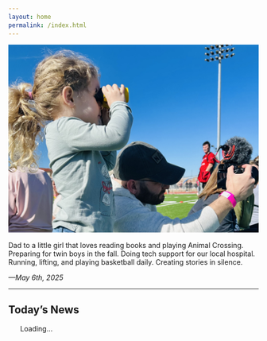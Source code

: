 ```yaml
---
layout: home
permalink: /index.html
---
```


![Now](assets/now.jpg)

Dad to a little girl that loves reading books and playing Animal Crossing. Preparing for twin boys in the fall. Doing tech support for our local hospital. Running, lifting, and playing basketball daily. Creating stories in silence. 

*—May 6th, 2025*

----

<h2>Today’s News</h2>
<ul id="news-list">Loading…</ul>

<script>
fetch("/assets/reeder.json")
  .then(res => res.json())
  .then(data => {
    const list = document.getElementById("news-list");
    list.innerHTML = "";

    const items = (data.items || []).slice(0, 10);

    items.forEach(item => {
      const li = document.createElement("li");
      const a = document.createElement("a");

      a.href = item.url || "#";
      a.textContent = item.title || "Untitled";
      a.target = "_blank";
      a.rel = "noopener noreferrer";

      li.appendChild(a);
      list.appendChild(li);
    });
  })
  .catch(err => {
    document.getElementById("news-list").innerHTML =
      `<li>Could not load news: ${err.message}</li>`;
    console.error(err);
  });
</script>
